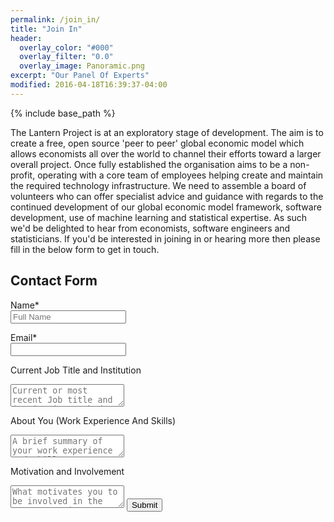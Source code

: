 ```yaml
---
permalink: /join_in/
title: "Join In"
header:
  overlay_color: "#000"
  overlay_filter: "0.0"
  overlay_image: Panoramic.png
excerpt: "Our Panel Of Experts"
modified: 2016-04-18T16:39:37-04:00
---
```


{% include base_path %}

The Lantern Project is at an exploratory stage of development. The aim is to create a free, open source 'peer to peer' global economic model which allows economists all over the world to channel their efforts toward a larger overall project. Once fully established the organisation aims to be a non-profit, operating with a core team of employees helping create and maintain the required technology infrastructure.
We need to assemble a board of volunteers who can offer specialist advice and guidance with regards to the continued development of our global economic model framework, software development, use of machine learning and statistical expertise. As such we'd be delighted to hear from economists, software engineers and statisticians. If you'd be interested in joining in or hearing more then please fill in the below form to get in touch.

## Contact Form
 
<script type="text/javascript">var submitted=false;</script>
<iframe name="hidden_iframe" id="hidden_iframe" style="display:none;" 
onload="if(submitted) {window.location='/about/';}"></iframe>

<form action="https://docs.google.com/forms/d/e/1FAIpQLSdvgbt1HQ4f39IDZP3VXkHNZOInX5F1A5k1aJwHV9yQ6TBHRg/formResponse" method="post" target="hidden_iframe" onsubmit="submitted=true;">
  
  <label>Name*</label><br>
  <input type="text" name="entry.2005620554" placeholder="Full Name">
  
  <label>Email*</label><br>
  <input type="email" name="entry.1045781291">
  
  <label>Current Job Title and Institution</label><br>
  <textarea name="entry.1065046570" placeholder ="Current or most recent Job title and institution worked at"></textarea>
  
  <label>About You (Work Experience And Skills)</label><br>
  <textarea name="entry.839337160" placeholder="A brief summary of your work experience and skills"></textarea>
  
  <label>Motivation and Involvement</label><br>
  <textarea name="entry.393839841" placeholder="What motivates you to be involved in the Lantern project"></textarea>
  
  <input type="submit" value="Submit" />
  
</form>

